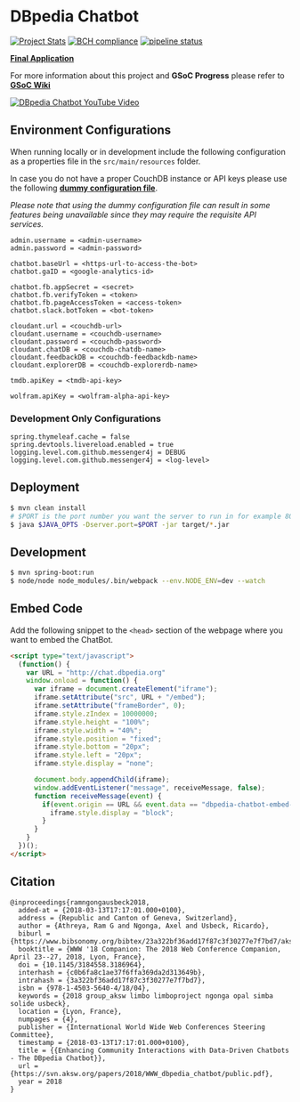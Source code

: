 # DBpedia Chatbot

[![Project Stats](https://www.openhub.net/p/dbpedia-chatbot/widgets/project_thin_badge.gif)](https://www.openhub.net/p/dbpedia-chatbot)
[![BCH compliance](https://bettercodehub.com/edge/badge/dbpedia/chatbot?branch=master)](https://bettercodehub.com/)
[![pipeline status](https://gitlab.com/ram-g-athreya/chatbot/badges/master/pipeline.svg)](https://gitlab.com/ram-g-athreya/chatbot/commits/master)

**[Final Application](http://chat.dbpedia.org)**

For more information about this project and **GSoC Progress** please refer to **[GSoC Wiki](https://github.com/dbpedia/chatbot/wiki/GSoC-2017:-Chatbot-for-DBpedia)**

[![DBpedia Chatbot YouTube Video](https://media.giphy.com/media/26CaLmhBRmHjSb3Hy/giphy.gif)](https://www.youtube.com/watch?v=Wk-UUufDpZs)

## Environment Configurations

When running locally or in development include the following configuration as a properties file in the `src/main/resources` folder.

In case you do not have a proper CouchDB instance or API keys please use the following **[dummy configuration file](https://github.com/dbpedia/chatbot/wiki/Chatbot-Dummy-Configuration)**.

_Please note that using the dummy configuration file can result in some features being unavailable since they may require the requisite API services._

```properties
admin.username = <admin-username>
admin.password = <admin-password>

chatbot.baseUrl = <https-url-to-access-the-bot>
chatbot.gaID = <google-analytics-id>

chatbot.fb.appSecret = <secret>
chatbot.fb.verifyToken = <token>
chatbot.fb.pageAccessToken = <access-token>
chatbot.slack.botToken = <bot-token>

cloudant.url = <couchdb-url>
cloudant.username = <couchdb-username>
cloudant.password = <couchdb-password>
cloudant.chatDB = <couchdb-chatdb-name>
cloudant.feedbackDB = <couchdb-feedbackdb-name>
cloudant.explorerDB = <couchdb-explorerdb-name>

tmdb.apiKey = <tmdb-api-key>

wolfram.apiKey = <wolfram-alpha-api-key>
```

### Development Only Configurations

```properties
spring.thymeleaf.cache = false
spring.devtools.livereload.enabled = true
logging.level.com.github.messenger4j = DEBUG
logging.level.com.github.messenger4j = <log-level>
```

## Deployment

```sh
$ mvn clean install
# $PORT is the port number you want the server to run in for example 8080
$ java $JAVA_OPTS -Dserver.port=$PORT -jar target/*.jar
```

## Development

```sh
$ mvn spring-boot:run
$ node/node node_modules/.bin/webpack --env.NODE_ENV=dev --watch
```

## Embed Code

Add the following snippet to the `<head>` section of the webpage where you want to embed the ChatBot.

```html
<script type="text/javascript">
  (function() {
    var URL = "http://chat.dbpedia.org"
    window.onload = function() {
      var iframe = document.createElement("iframe");
      iframe.setAttribute("src", URL + "/embed");
      iframe.setAttribute("frameBorder", 0);
      iframe.style.zIndex = 10000000;
      iframe.style.height = "100%";
      iframe.style.width = "40%";
      iframe.style.position = "fixed";
      iframe.style.bottom = "20px";
      iframe.style.left = "20px";
      iframe.style.display = "none";

      document.body.appendChild(iframe);
      window.addEventListener("message", receiveMessage, false);
      function receiveMessage(event) {
        if(event.origin == URL && event.data == "dbpedia-chatbot-embed-loaded") {
          iframe.style.display = "block";
        }
      }
    }
  })();
</script>
```

## Citation
```
@inproceedings{ramngongausbeck2018,
  added-at = {2018-03-13T17:17:01.000+0100},
  address = {Republic and Canton of Geneva, Switzerland},
  author = {Athreya, Ram G and Ngonga, Axel and Usbeck, Ricardo},
  biburl = {https://www.bibsonomy.org/bibtex/23a322bf36add17f87c3f30277e7f7bd7/aksw},
  booktitle = {WWW '18 Companion: The 2018 Web Conference Companion, April 23--27, 2018, Lyon, France},
  doi = {10.1145/3184558.3186964},
  interhash = {c0b6fa8c1ae37f6ffa369da2d313649b},
  intrahash = {3a322bf36add17f87c3f30277e7f7bd7},
  isbn = {978-1-4503-5640-4/18/04},
  keywords = {2018 group_aksw limbo limboproject ngonga opal simba solide usbeck},
  location = {Lyon, France},
  numpages = {4},
  publisher = {International World Wide Web Conferences Steering Committee},
  timestamp = {2018-03-13T17:17:01.000+0100},
  title = {{Enhancing Community Interactions with Data-Driven Chatbots - The DBpedia Chatbot}},
  url = {https://svn.aksw.org/papers/2018/WWW_dbpedia_chatbot/public.pdf},
  year = 2018
}
```
